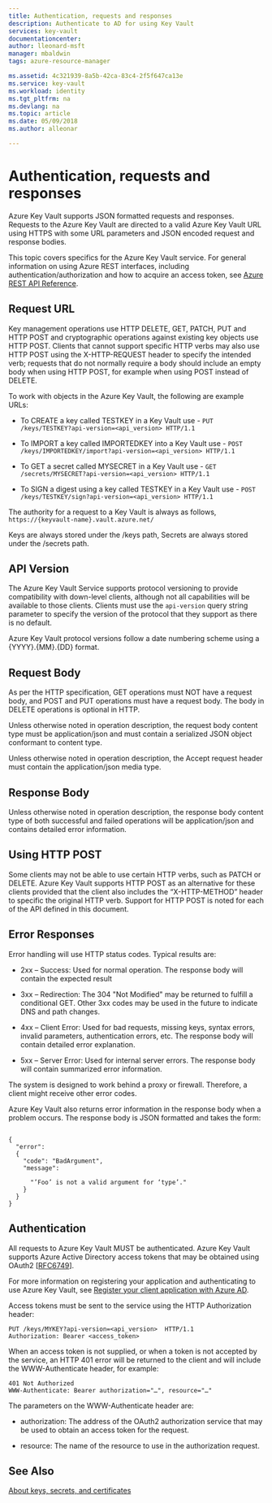 ```yaml
---
title: Authentication, requests and responses
description: Authenticate to AD for using Key Vault
services: key-vault
documentationcenter:
author: lleonard-msft
manager: mbaldwin
tags: azure-resource-manager

ms.assetid: 4c321939-8a5b-42ca-83c4-2f5f647ca13e
ms.service: key-vault
ms.workload: identity
ms.tgt_pltfrm: na
ms.devlang: na
ms.topic: article
ms.date: 05/09/2018
ms.author: alleonar

---
```


# Authentication, requests and responses

Azure Key Vault supports JSON formatted requests and responses. Requests to the Azure Key Vault are directed to a valid Azure Key Vault URL using HTTPS with some URL parameters and JSON encoded request and response bodies.

This topic covers specifics for the Azure Key Vault service. For general information on using Azure REST interfaces, including authentication/authorization and how to acquire an access token, see [Azure REST API Reference](https://docs.microsoft.com/rest/api/).

## Request URL  
 Key management operations use HTTP DELETE, GET, PATCH, PUT and HTTP POST and cryptographic operations against existing key objects use HTTP POST. Clients that cannot support specific HTTP verbs may also use HTTP POST using the X-HTTP-REQUEST header to specify the intended verb; requests that do not normally require a body should include an empty body when using HTTP POST, for example when using POST instead of DELETE.  

 To work with objects in the Azure Key Vault, the following are example URLs:  

-   To CREATE a key called TESTKEY in a Key Vault use - `PUT /keys/TESTKEY?api-version=<api_version> HTTP/1.1`  

-   To IMPORT a key called IMPORTEDKEY into a Key Vault use - `POST /keys/IMPORTEDKEY/import?api-version=<api_version> HTTP/1.1`  

-   To GET a secret called MYSECRET in a Key Vault use - `GET /secrets/MYSECRET?api-version=<api_version> HTTP/1.1`  

-   To SIGN a digest using a key called TESTKEY in a Key Vault use - `POST /keys/TESTKEY/sign?api-version=<api_version> HTTP/1.1`  

 The authority for a request to a Key Vault is always as follows,  `https://{keyvault-name}.vault.azure.net/`  

 Keys are always stored under the /keys path, Secrets are always stored under the /secrets path.  

## API Version  
 The Azure Key Vault Service supports protocol versioning to provide compatibility with down-level clients, although not all capabilities will be available to those clients. Clients must use the `api-version` query string parameter to specify the version of the protocol that they support as there is no default.  

 Azure Key Vault protocol versions follow a date numbering scheme using a {YYYY}.{MM}.{DD} format.  

## Request Body  
 As per the HTTP specification, GET operations must NOT have a request body, and POST and PUT operations must have a request body. The body in DELETE operations is optional in HTTP.  

 Unless otherwise noted in operation description, the request body content type must be application/json and must contain a serialized JSON object conformant to content type.  

 Unless otherwise noted in operation description, the Accept request header must contain the application/json media type.  

## Response Body  
 Unless otherwise noted in operation description, the response body content type of both successful and failed operations will be application/json and contains detailed error information.  

## Using HTTP POST  
 Some clients may not be able to use certain HTTP verbs, such as PATCH or DELETE. Azure Key Vault supports HTTP POST as an alternative for these clients provided that the client also includes the “X-HTTP-METHOD” header to specific the original HTTP verb. Support for HTTP POST is noted for each of the API defined in this document.  

## Error Responses  
 Error handling will use HTTP status codes. Typical results are:  

-   2xx – Success: Used for normal operation. The response body will contain the expected result  

-   3xx – Redirection: The 304 "Not Modified" may be returned to fulfill a conditional GET. Other 3xx codes may be used in the future to indicate DNS and path changes.  

-   4xx – Client Error: Used for bad requests, missing keys, syntax errors, invalid parameters, authentication errors, etc. The response body will contain detailed error explanation.  

-   5xx – Server Error: Used for internal server errors. The response body will contain summarized error information.  

 The system is designed to work behind a proxy or firewall. Therefore, a client might receive other error codes.  

 Azure Key Vault also returns error information in the response body when a problem occurs. The response body is JSON formatted and takes the form:  

```  

{  
  "error":  
  {  
    "code": "BadArgument",  
    "message":  

      "’Foo’ is not a valid argument for ‘type’."  
    }  
  }  
}  

```  

## Authentication  
 All requests to Azure Key Vault MUST be authenticated. Azure Key Vault supports Azure Active Directory access tokens that may be obtained using OAuth2 [[RFC6749](http://tools.ietf.org/html/rfc6749)]. 
 
 For more information on registering your application and authenticating to use Azure Key Vault, see [Register your client application with Azure AD](https://docs.microsoft.com/rest/api/index#register-your-client-application-with-azure-ad).
 
 Access tokens must be sent to the service using the HTTP Authorization header:  

```  
PUT /keys/MYKEY?api-version=<api_version>  HTTP/1.1  
Authorization: Bearer <access_token>  

```  

 When an access token is not supplied, or when a token is not accepted by the service, an HTTP 401 error will be returned to the client and will include the WWW-Authenticate header, for example:  

```  
401 Not Authorized  
WWW-Authenticate: Bearer authorization="…", resource="…"  

```  

 The parameters on the WWW-Authenticate header are:  

-   authorization: The address of the OAuth2 authorization service that may be used to obtain an access token for the request.  

-   resource: The name of the resource to use in the authorization request.  

## See Also  
 [About keys, secrets, and certificates](about-keys-secrets-and-certificates.md)
